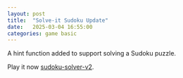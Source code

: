 ```yaml
---
layout: post
title:  "Solve-it Sudoku Update"
date:   2025-03-04 16:55:00
categories: game basic
---
```


A hint function added to support solving a Sudoku puzzle.

Play it now [sudoku-solver-v2][play-link].


[play-link]: https://payamben.github.io/sudoku-solver-v2/
